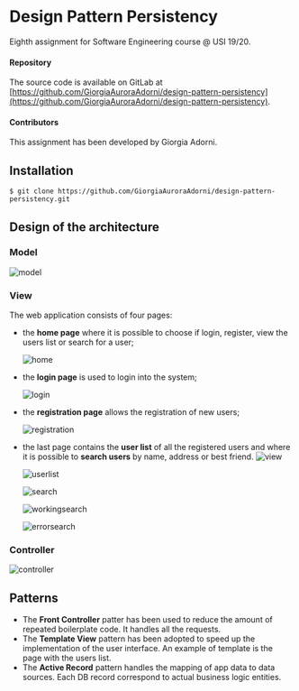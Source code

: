 # Design Pattern Persistency
Eighth assignment for Software Engineering course @ USI 19/20.

#### Repository

The source code is available on GitLab at
[https://github.com/GiorgiaAuroraAdorni/design-pattern-persistency](https://github.com/GiorgiaAuroraAdorni/design-pattern-persistency).

#### Contributors

This assignment has been developed by Giorgia Adorni.

## Installation

```
$ git clone https://github.com/GiorgiaAuroraAdorni/design-pattern-persistency.git
```

## Design of the architecture

### Model

![model](/Users/giorgia/design-pattern-persistency/img/model.png )

### View

The web application consists of four pages:

- the **home page** where it is possible to choose if login, register, view the users list or search for a user;

  ![home](/Users/giorgia/design-pattern-persistency/img/home.png)

- the **login page** is used to login into the system;

  ![login](/Users/giorgia/design-pattern-persistency/img/login.png)

- the **registration page** allows the registration of new users;

  ![registration](/Users/giorgia/design-pattern-persistency/img/registration.png)

- the last page contains the **user list** of all the registered users and where it is possible to **search users** by name, address or best friend.
  ![view](/Users/giorgia/design-pattern-persistency/img/view.png)

  ![userlist](/Users/giorgia/design-pattern-persistency/img/userlist.png)

  ![search](/Users/giorgia/design-pattern-persistency/img/search.png)

  ![workingsearch](/Users/giorgia/design-pattern-persistency/img/workingsearch.png)

  ![errorsearch](/Users/giorgia/design-pattern-persistency/img/errorsearch.png)

### Controller

![controller](/Users/giorgia/design-pattern-persistency/img/controller.png)

## Patterns

- The **Front Controller** patter has been used to reduce the amount of repeated boilerplate code. It handles all the requests.
- The **Template View** pattern has been adopted to speed up the implementation of the user interface. An example of template is the page with the users list.
- The **Active Record** pattern handles the mapping of app data to data sources. Each DB record correspond to actual business logic entities.